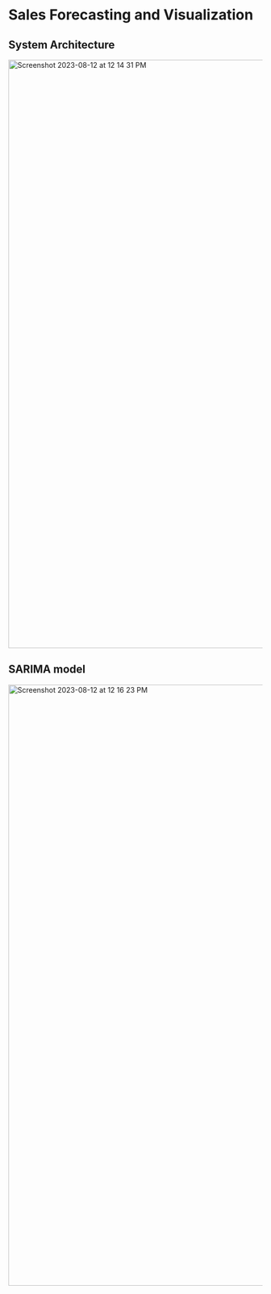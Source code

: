 # Sales Forecasting and Visualization
## System Architecture
<img width="1165" alt="Screenshot 2023-08-12 at 12 14 31 PM" src="https://github.com/kaushikkumarkr/Sales-Forecasting-and-Visualization/assets/96196181/a39083c7-dbb1-44cb-a6b6-bb24c9b407bf">

## SARIMA model
<img width="1190" alt="Screenshot 2023-08-12 at 12 16 23 PM" src="https://github.com/kaushikkumarkr/Sales-Forecasting-and-Visualization/assets/96196181/a1251726-0a29-4152-87a1-bebfea6ac9a8">

